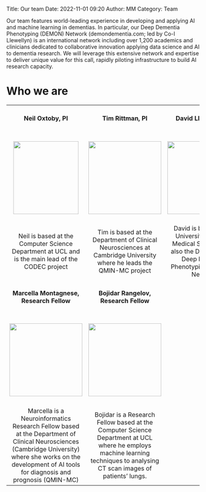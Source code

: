 Title: Our team
Date: 2022-11-01 09:20
Author: MM
Category: Team


Our team features world-leading experience in developing and applying AI and machine 
learning in dementias. In particular, our Deep Dementia Phenotyping (DEMON) Network 
(demondementia.com; led by Co-I Llewellyn) is an international network including over 1,200 
academics and clinicians dedicated to collaborative innovation applying data science and AI 
to dementia research. We will leverage this extensive network and expertise to deliver 
unique value for this call, rapidly piloting infrastructure to build AI research capacity. 


# Who we are


<table border="0">
 <tr>
    <td align="center"><h4>Neil Oxtoby, PI</h4></td>
    <td align="center"><h4>Tim Rittman, PI</h4></td>
    <td align="center"><h4>David Llewellyn, PI</h4></td>
    <td align="center"><h4>Zuzana Walker, PI</h4></td>
 </tr>
  <tr>
    <td align="center"><h4><img src='/images/neil.png' width="170" height="190"/> </h4></td>
    <td align="center"><h4><img src='/images/tim.jpg' height="190"/></h4></td>
    <td align="center"><h4><img src='/images/david.jpg' height="190"/></h4></td>
    <td align="center"><h4><img src='/images/Zuzana.png' height="190"/></h4></td>
 </tr>
 <tr>
    <td align="center">Neil is based at the Computer Science Department at UCL and is the main lead of the CODEC project</td>
    <td align="center">Tim is based at the Department of Clinical Neurosciences at Cambridge University where he leads the QMIN-MC project</td>
    <td align="center">David is based at the University of Exeter Medical School and is also the Director of the Deep Dementia Phenotyping (DEMON) Network</td>
    <td align="center">Zuzana is based in the Psychiatry Department at UCL and is the lead consultant in the Essex Neurocognitive Clinic (CODEC Project) </td>
      <tr>
 <tr>
    <td align="center"><h4>Marcella Montagnese, Research Fellow</h4></td>
    <td align="center"><h4>Bojidar Rangelov, Research Fellow</h4></td>
 </tr>
    <td align="center"><h4><img src='/images/Marcella.jpg' height="190"/> </h4></td>
    <td align="center"><h4><img src='/images/bojidar.jpg' height="190"/></h4></td>
 </tr>
 <tr>
    <td align="center">Marcella is a Neuroinformatics Research Fellow based at the Department of Clinical Neurosciences (Cambridge University) where she works on the development of AI tools for diagnosis and prognosis (QMIN-MC) </td>
    <td align="center">Bojidar is a Research Fellow based at the Computer Science Department at UCL where he employs machine learning techniques to analysing CT scan images of patients’ lungs. </td>
</table>

